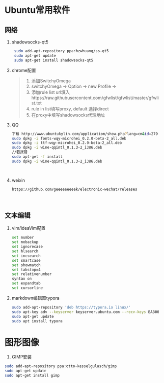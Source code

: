 # Ubuntu常用软件

## 网络

1. shadowsocks-qt5

   ```bash
    sudo add-apt-repository ppa:hzwhuang/ss-qt5
    sudo apt-get update
    sudo apt-get install shadowsocks-qt5
   ```

2. chrome配置

   > 1. 添加SwitchyOmega
   > 2. switchyOmega -> Option -> new Profile -> 
   > 3. 添加rule list url填入https://raw.githubusercontent.com/gfwlist/gfwlist/master/gfwlist.txt
   > 4. rule in list填写proxy, default 选择direct
   > 5. 在proxy中填写shadowsocks代理地址

3. QQ

   ```bash
   下载 http://www.ubuntukylin.com/application/show.php?lang=cn&id=279
   sudo dpkg -i fonts-wqy-microhei_0.2.0-beta-2_all.deb  
   sudo dpkg -i ttf-wqy-microhei_0.2.0-beta-2_all.deb  
   sudo dpkg -i wine-qqintl_0.1.3-2_i386.deb  
   //若报错
   sudo apt-get -f install
   sudo dpkg -i wine-qqintl_0.1.3-2_i386.deb 
   ```

   ​

4. weixin

   ```bash
   https://github.com/geeeeeeeeek/electronic-wechat/releases
   ```

   ​

## 文本编辑

1. vim/ideaVim配置

   ``` bash
   set number
   set nobackup
   set ignorecase
   set hlsearch
   set incsearch
   set smartcase
   set showmatch
   set tabstop=4
   set relativenumber
   syntax on
   set expandtab
   set cursorline
   ```

2. markdown编辑器typora

   ```bash
   sudo add-apt-repository 'deb https://typora.io linux/'
   sudo apt-key adv --keyserver keyserver.ubuntu.com --recv-keys BA300B7755AFCFAE 
   sudo apt-get update
   sudo apt install typora
   ```

# 图形图像

1. GIMP安装

```bash
sudo add-apt-repository ppa:otto-kesselgulasch/gimp
sudo apt-get update
sudo apt-get install gimp
```

